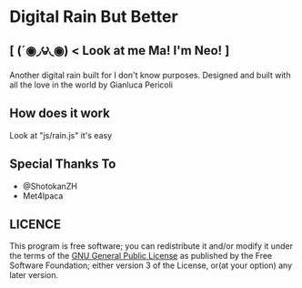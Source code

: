 # Digital Rain But Better
## [ (´◉◞౪◟◉) < Look at me Ma! I'm Neo! ]
Another digital rain built for I don't know purposes.
Designed and built with all the love in the world by Gianluca Pericoli

## How does it work
Look at "js/rain.js" it's easy

## Special Thanks To
- @ShotokanZH
- Met4lpaca

## LICENCE
This program is free software; you can redistribute it and/or modify it under the terms of the [GNU General Public License](https://www.gnu.org/licenses/gpl-3.0.html) as published by the Free Software Foundation; either version 3 of the License, or(at your option) any later version.